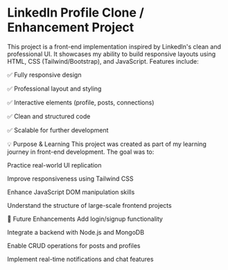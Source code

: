 # LinkedIn Profile Clone / Enhancement Project
This project is a front-end implementation inspired by LinkedIn's clean and professional UI. It showcases my ability to build responsive layouts using HTML, CSS (Tailwind/Bootstrap), and JavaScript. Features include:

✅ Fully responsive design

✅ Professional layout and styling

✅ Interactive elements (profile, posts, connections)

✅ Clean and structured code

✅ Scalable for further development

💡 Purpose & Learning
This project was created as part of my learning journey in front-end development. The goal was to:

Practice real-world UI replication

Improve responsiveness using Tailwind CSS

Enhance JavaScript DOM manipulation skills

Understand the structure of large-scale frontend projects

🚀 Future Enhancements
Add login/signup functionality

Integrate a backend with Node.js and MongoDB

Enable CRUD operations for posts and profiles

Implement real-time notifications and chat features
